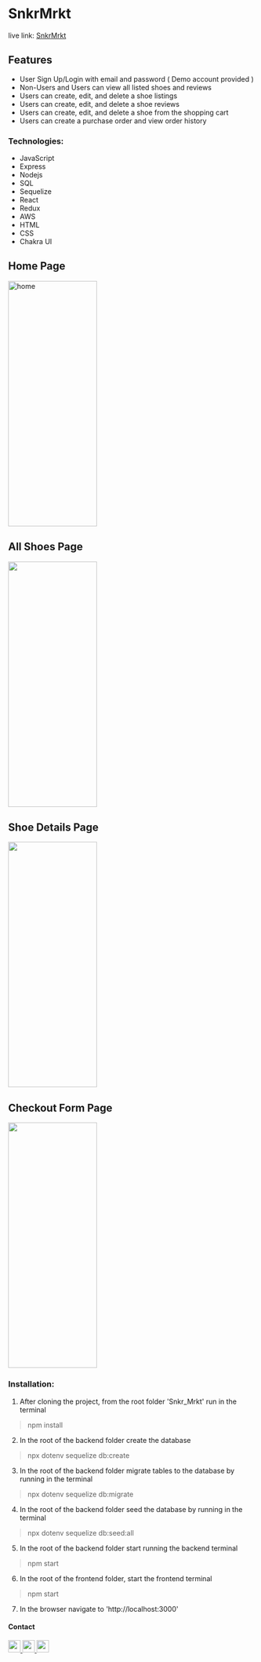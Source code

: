 # SnkrMrkt
live link: [SnkrMrkt](http://snkr-mrkt.fly.dev)


## Features
- User Sign Up/Login with email and password ( Demo account provided )
- Non-Users and Users can view all listed shoes and reviews
- Users can create, edit, and delete a shoe listings
- Users can create, edit, and delete a shoe reviews
- Users can create, edit, and delete a shoe from the shopping cart
- Users can create a purchase order and view order history

### Technologies:
- JavaScript
- Express
- Nodejs
- SQL
- Sequelize
- React
- Redux
- AWS
- HTML
- CSS
- Chakra UI

<!-- <style>
    #screenshots {
        width: 70%; height: 450px;
    }
</style> -->

## Home Page
<img src="https://i.imgur.com/nWhSavf.png" style="width: 60%; height: 500px;" alt="home" />

## All Shoes Page
<img src="https://imgur.com/olGFJxu.png" style="width: 60%; height: 500px;" />

## Shoe Details Page
<img src="https://imgur.com/IUAoMGS.png" style="width: 60%; height: 500px;" />

## Checkout Form Page
<img src="https://imgur.com/4ujp8MW.png" style="width: 60%; height: 500px;" />

### Installation:

1. After cloning the project, from the root folder 'Snkr_Mrkt' run in the terminal
> npm install

2. In the root of the backend folder create the database
> npx dotenv sequelize db:create

3. In the root of the backend folder migrate tables to the database by running in the terminal
> npx dotenv sequelize db:migrate

4. In the root of the backend folder seed the database by running in the terminal
> npx dotenv sequelize db:seed:all

5. In the root of the backend folder start running the backend terminal
> npm start

6. In the root of the frontend folder, start the frontend terminal
> npm start

7. In the browser navigate to 'http://localhost:3000'


#### Contact
<a href='chrismbh4@gmail.com'>
<img src="https://i.imgur.com/jLLwTjh.png" width="25" height="25">
</a>
<a href='https://www.linkedin.com/in/christian-brown-8770311ba/'>
<img src="https://logodix.com/logo/91031.png" width="25" height="25">
</a>
<a href='https://github.com/chrisbh4'>
<img src="https://icones.pro/wp-content/uploads/2021/06/icone-github-grise.png" width="25" height="25">
